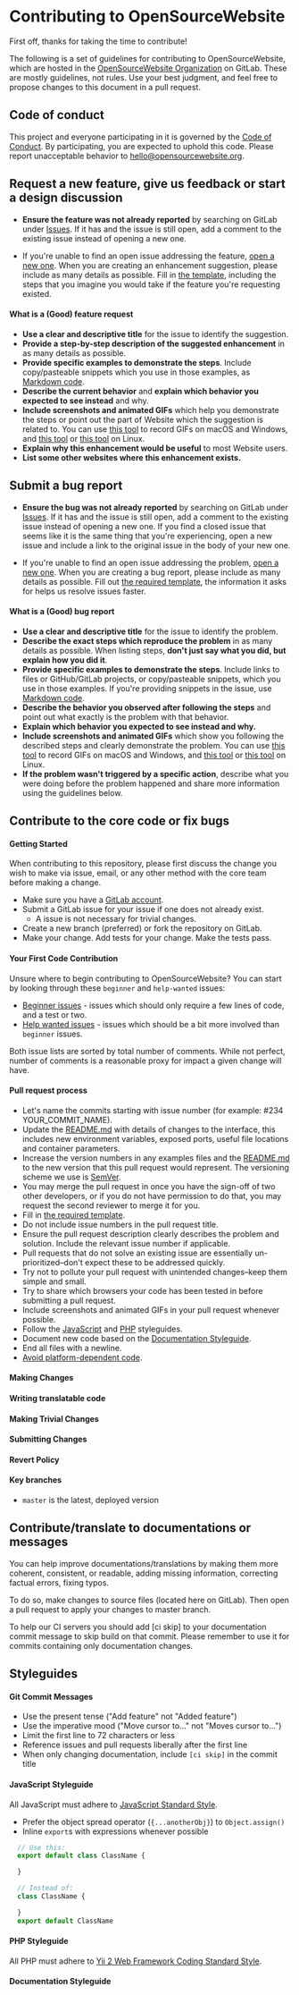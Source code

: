 # Contributing to OpenSourceWebsite

First off, thanks for taking the time to contribute!

The following is a set of guidelines for contributing to OpenSourceWebsite, which are hosted in the [OpenSourceWebsite Organization](https://gitlab.com/opensourcewebsite-org) on GitLab. These are mostly guidelines, not rules. Use your best judgment, and feel free to propose changes to this document in a pull request.

## Code of conduct

This project and everyone participating in it is governed by the [Code of Conduct](CODE_OF_CONDUCT.md). By participating, you are expected to uphold this code. Please report unacceptable behavior to [hello@opensourcewebsite.org](mailto:hello@opensourcewebsite.org).

## Request a new feature, give us feedback or start a design discussion

- **Ensure the feature was not already reported** by searching on GitLab under [Issues](https://gitlab.com/opensourcewebsite-org/opensourcewebsite-org/issues). If it has and the issue is still open, add a comment to the existing issue instead of opening a new one.

- If you're unable to find an open issue addressing the feature, [open a new one](hhttps://gitlab.com/opensourcewebsite-org/opensourcewebsite-org/issues/new). When you are creating an enhancement suggestion, please include as many details as possible. Fill in [the template](ISSUE_TEMPLATE.md), including the steps that you imagine you would take if the feature you're requesting existed.

#### What is a (Good) feature request

- **Use a clear and descriptive title** for the issue to identify the suggestion.
- **Provide a step-by-step description of the suggested enhancement** in as many details as possible.
- **Provide specific examples to demonstrate the steps**. Include copy/pasteable snippets which you use in those examples, as [Markdown code](https://gitlab.com/help/user/markdown).
- **Describe the current behavior** and **explain which behavior you expected to see instead** and why.
- **Include screenshots and animated GIFs** which help you demonstrate the steps or point out the part of Website which the suggestion is related to. You can use [this tool](https://www.cockos.com/licecap/) to record GIFs on macOS and Windows, and [this tool](https://github.com/colinkeenan/silentcast) or [this tool](https://github.com/GNOME/byzanz) on Linux.
- **Explain why this enhancement would be useful** to most Website users.
- **List some other websites where this enhancement exists.**

## Submit a bug report

- **Ensure the bug was not already reported** by searching on GitLab under [Issues](https://gitlab.com/opensourcewebsite-org/opensourcewebsite-org/issues). If it has and the issue is still open, add a comment to the existing issue instead of opening a new one. If you find a closed issue that seems like it is the same thing that you're experiencing, open a new issue and include a link to the original issue in the body of your new one.

- If you're unable to find an open issue addressing the problem, [open a new one](hhttps://gitlab.com/opensourcewebsite-org/opensourcewebsite-org/issues/new). When you are creating a bug report, please include as many details as possible. Fill out [the required template](ISSUE_TEMPLATE.md), the information it asks for helps us resolve issues faster.

#### What is a (Good) bug report

- **Use a clear and descriptive title** for the issue to identify the problem.
- **Describe the exact steps which reproduce the problem** in as many details as possible. When listing steps, **don't just say what you did, but explain how you did it**.
- **Provide specific examples to demonstrate the steps**. Include links to files or GitHub/GitLab projects, or copy/pasteable snippets, which you use in those examples. If you're providing snippets in the issue, use [Markdown code](https://gitlab.com/help/user/markdown).
- **Describe the behavior you observed after following the steps** and point out what exactly is the problem with that behavior.
- **Explain which behavior you expected to see instead and why.**
- **Include screenshots and animated GIFs** which show you following the described steps and clearly demonstrate the problem. You can use [this tool](https://www.cockos.com/licecap/) to record GIFs on macOS and Windows, and [this tool](https://github.com/colinkeenan/silentcast) or [this tool](https://github.com/GNOME/byzanz) on Linux.
- **If the problem wasn't triggered by a specific action**, describe what you were doing before the problem happened and share more information using the guidelines below.

## Contribute to the core code or fix bugs

#### Getting Started

When contributing to this repository, please first discuss the change you wish to make via issue, email, or any other method with the core team before making a change.

- Make sure you have a [GitLab account](https://gitlab.com/users/sign_in).
- Submit a GitLab issue for your issue if one does not already exist.
  - A issue is not necessary for trivial changes.
- Create a new branch (preferred) or fork the repository on GitLab.
- Make your change. Add tests for your change. Make the tests pass.

#### Your First Code Contribution

Unsure where to begin contributing to OpenSourceWebsite? You can start by looking through these `beginner` and `help-wanted` issues:

* [Beginner issues](beginner) - issues which should only require a few lines of code, and a test or two.
* [Help wanted issues](help-wanted) - issues which should be a bit more involved than `beginner` issues.

Both issue lists are sorted by total number of comments. While not perfect, number of comments is a reasonable proxy for impact a given change will have.

#### Pull request process

- Let's name the commits starting with issue number (for example: #234 YOUR_COMMIT_NAME).
- Update the [README.md](README.md) with details of changes to the interface, this includes new environment variables, exposed ports, useful file locations and container parameters.
- Increase the version numbers in any examples files and the [README.md](README.md) to the new version that this pull request would represent. The versioning scheme we use is [SemVer](http://semver.org/).
- You may merge the pull request in once you have the sign-off of two other developers, or if you do not have permission to do that, you may request the second reviewer to merge it for you.
- Fill in [the required template](PULL_REQUEST_TEMPLATE.md).
- Do not include issue numbers in the pull request title.
- Ensure the pull request description clearly describes the problem and solution. Include the relevant issue number if applicable.
- Pull requests that do not solve an existing issue are essentially un-prioritized–don't expect these to be addressed quickly.
- Try not to pollute your pull request with unintended changes–keep them simple and small.
- Try to share which browsers your code has been tested in before submitting a pull request.
- Include screenshots and animated GIFs in your pull request whenever possible.
- Follow the [JavaScript](#javascript-styleguide) and [PHP](#php-styleguide) styleguides.
- Document new code based on the [Documentation Styleguide](#documentation-styleguide).
- End all files with a newline.
- [Avoid platform-dependent code](https://flight-manual.atom.io/hacking-atom/sections/cross-platform-compatibility/).

#### Making Changes

#### Writing translatable code

#### Making Trivial Changes

#### Submitting Changes

#### Revert Policy

#### Key branches

- `master` is the latest, deployed version

## Contribute/translate to documentations or messages

You can help improve documentations/translations by making them more coherent, consistent, or readable, adding missing information, correcting factual errors, fixing typos.

To do so, make changes to source files (located here on GitLab). Then open a pull request to apply your changes to master branch.

To help our CI servers you should add [ci skip] to your documentation commit message to skip build on that commit. Please remember to use it for commits containing only documentation changes.

## Styleguides

#### Git Commit Messages

* Use the present tense ("Add feature" not "Added feature")
* Use the imperative mood ("Move cursor to..." not "Moves cursor to...")
* Limit the first line to 72 characters or less
* Reference issues and pull requests liberally after the first line
* When only changing documentation, include `[ci skip]` in the commit title

#### JavaScript Styleguide

All JavaScript must adhere to [JavaScript Standard Style](https://standardjs.com).

- Prefer the object spread operator (`{...anotherObj}`) to `Object.assign()`
- Inline `export`s with expressions whenever possible

```javascript
  // Use this:
  export default class ClassName {

  }

  // Instead of:
  class ClassName {

  }
  export default ClassName
```

#### PHP Styleguide

All PHP must adhere to [Yii 2 Web Framework Coding Standard Style](https://github.com/yiisoft/yii2-coding-standards).

#### Documentation Styleguide
